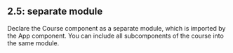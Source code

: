 ## 2.5: separate module
Declare the Course component as a separate module, which is imported by the App component. You can include all subcomponents of the course into the same module.
